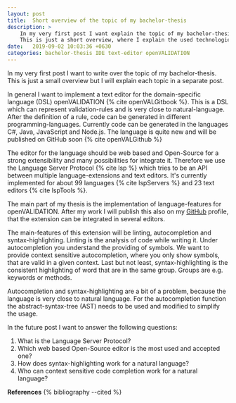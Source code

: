 ```yaml
---
layout: post
title:  Short overview of the topic of my bachelor-thesis
description: >
    In my very first post I want explain the topic of my bachelor-thesis.
    This is just a short overview, where I explain the used technologies and talk about the future topics.
date:   2019-09-02 10:03:36 +0630
categories: bachelor-thesis IDE text-editor openVALIDATION
---
```


In my very first post I want to write over the topic of my bachelor-thesis.
This is just a small overview but I will explain each topic in a separate post.

In general I want to implement a text editor for the domain-specific language (DSL) openVALIDATION {% cite openVALGitbook %}.
This is a DSL which can represent validation-rules and is very close to natural-language.
After the definition of a rule, code can be generated in different programming-languages.
Currently code can be generated in the languages C#, Java, JavaScript and Node.js.
The language is quite new and will be published on GitHub soon {% cite openVALGithub %}

The editor for the language should be web based and Open-Source for a strong extensibility and many possibilities for integrate it.
Therefore we use the Language Server Protocol {% cite lsp %} which tries to be an API between multiple language-extensions and text editors.
It's currently implemented for about 99 languages {% cite lspServers %} and 23 text editors {% cite lspTools %}.

The main part of my thesis is the implementation of language-features for openVALIDATION.
After my work I will publish this also on my [GitHub](https://github.com/NLueg) profile, that the extension can be integrated in several editors.

The main-features of this extension will be linting, autocompletion and syntax-highlighting.
Linting is the analysis of code while writing it.
Under autocompletion you understand the providing of symbols. We want to provide context sensitive autocompletion, where you only show symbols, that are valid in a given context.
Last but not least, syntax-highlighting is the consistent highlighting of word that are in the same group.
Groups are e.g. keywords or methods.

Autocompletion and syntax-highlighting are a bit of a problem, because the language is very close to natural language.
For the autocompletion function the abstract-syntax-tree (AST) needs to be used and modified to simplify the usage.

In the future post I want to answer the following questions:

1. What is the Language Server Protocol?
2. Which web based Open-Source editor is the most used and accepted one?
3. How does syntax-highlighting work for a natural language?
4. Who can context sensitive code completion work for a natural language? 

__References__
{% bibliography --cited %}